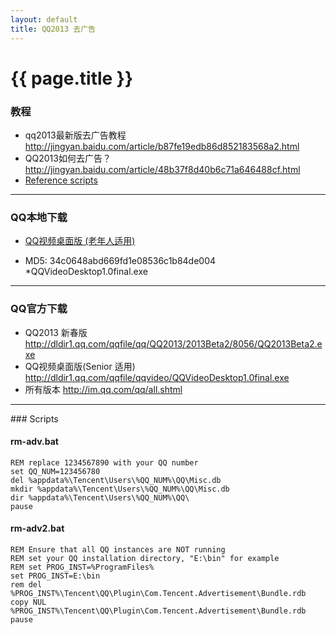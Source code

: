 ```yaml
---
layout: default
title: QQ2013 去广告 
---
```


# {{ page.title }}

### 教程

- qq2013最新版去广告教程 <http://jingyan.baidu.com/article/b87fe19edb86d852183568a2.html>
- QQ2013如何去广告？ <http://jingyan.baidu.com/article/48b37f8d40b6c71a646488cf.html>
- [Reference scripts](#scripts)

-----------------------------------------------

### QQ本地下载

- [QQ视频桌面版 (老年人适用)][202]
- MD5: 34c0648abd669fd1e08536c1b84de004 *QQVideoDesktop1.0final.exe

  [202]: /Downloads/QQ/QQVideoDesktop1.0final.exe    "QQVideoDesktop1.0final.exe"

-----------------------------------------------
### QQ官方下载

- QQ2013 新春版 <http://dldir1.qq.com/qqfile/qq/QQ2013/2013Beta2/8056/QQ2013Beta2.exe>
- QQ视频桌面版(Senior 适用) <http://dldir1.qq.com/qqfile/qqvideo/QQVideoDesktop1.0final.exe>
- 所有版本 <http://im.qq.com/qq/all.shtml>
 
-----------------------------------------------

<p id="scripts"></p>
### Scripts

#### rm-adv.bat

    REM replace 1234567890 with your QQ number
    set QQ_NUM=123456780
    del %appdata%\Tencent\Users\%QQ_NUM%\QQ\Misc.db
    mkdir %appdata%\Tencent\Users\%QQ_NUM%\QQ\Misc.db 
    dir %appdata%\Tencent\Users\%QQ_NUM%\QQ\
    pause    

#### rm-adv2.bat
    REM Ensure that all QQ instances are NOT running
    REM set your QQ installation directory, "E:\bin" for example
    REM set PROG_INST=%ProgramFiles%
    set PROG_INST=E:\bin
    rem del %PROG_INST%\Tencent\QQ\Plugin\Com.Tencent.Advertisement\Bundle.rdb
    copy NUL %PROG_INST%\Tencent\QQ\Plugin\Com.Tencent.Advertisement\Bundle.rdb
    pause
    
